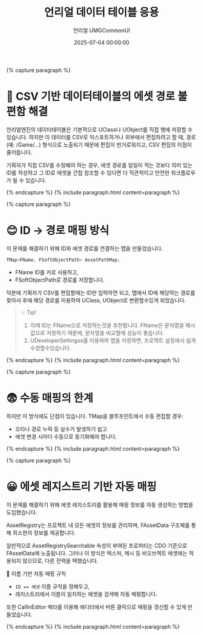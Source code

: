 ﻿---
title: "언리얼 데이터 테이블 응용"
date: 2025-07-04 00:00:00
layout: post
image: "images/UnrealLogo.png"
subtitle: 
 - "언리얼 UMG"
 - "CommonUI"
description: "언리얼 데이터 테이블을응용한 경험에대해 설명합니다"
published: true
order: 9700
---

{% capture paragraph %}

# 📄 CSV 기반 데이터테이블의 에셋 경로 불편함 해결
언리얼엔진의 데이터테이블은 기본적으로 UClass나 UObject를 직접 행에 저장할 수 있습니다. 
하지만 이 데이터를 CSV로 익스포트하거나 외부에서 편집하려고 할 때, 경로(예: /Game/...) 형식으로 노출되기 때문에 편집이 번거로워지고, 
CSV 편집의 이점이 줄어듭니다.

기획자가 직접 CSV를 수정해야 하는 경우,
에셋 경로를 일일이 적는 것보다 의미 있는 ID를 작성하고 그 ID로 에셋을 간접 참조할 수 있다면 더 직관적이고 안전한 워크플로우가 될 수 있습니다.

{% endcapture %}
{% include paragraph.html content=paragraph %}

{% capture paragraph %}

# 😊 ID → 경로 매핑 방식
이 문제를 해결하기 위해 ID와 에셋 경로를 연결하는 맵을 만들었습니다.
``` cpp
TMap<FName, FSoftObjectPath> AssetPathMap;
```
- FName ID를 키로 사용하고,
- FSoftObjectPath로 경로를 저장합니다.

덕분에 기획자가 CSV를 편집할때는 ID만 입력하면 되고,
맵에서 ID에 해당하는 경로를 찾아서
후에 해당 경로를 이용하여 UClass, UObject로 변환할수있게 되었습니다.

> 💡 Tip!
> 1. 이때 ID는 FName으로 저장하는것을 추천합니다.
> FName은 문자열을 해시값으로 저장하기 때문에, 문자열을 비교할때 성능이 좋습니다.
> 2. UDeveloperSettingss를 이용하여 맵을 저장하면,
> 프로젝트 설정에서 쉽게 수정할수있습니다.

{% endcapture %}
{% include paragraph.html content=paragraph %}

{% capture paragraph %}

# 😨 수동 매핑의 한계
하지만 이 방식에도 단점이 있습니다. TMap을 블루프린트에서 수동 편집할 경우:
- 오타나 경로 누락 등 실수가 발생하기 쉽고
- 에셋 변경 시마다 수동으로 동기화해야 합니다.

{% endcapture %}
{% include paragraph.html content=paragraph %}

{% capture paragraph %}


# 😀 에셋 레지스트리 기반 자동 매핑
이 문제를 해결하기 위해 에셋 레지스트리를 활용해 매핑 정보를 자동 생성하는 방법을 도입했습니다.

AssetRegistry는 프로젝트 내 모든 에셋의 정보를 관리하며,
FAssetData 구조체를 통해 최소한의 정보를 제공합니다.

일반적으로 AssetRegistrySearchable 속성이 부여된 프로퍼티는
CDO 기준으로 FAssetData에 노출됩니다. 그러나 이 방식은 텍스처, 메시 등
비오브젝트 에셋에는 적용되지 않으므로, 다른 전략을 택했습니다.

📌 이름 기반 자동 매핑 규칙
- `ID == 에셋` 이름 규칙을 정해두고,
- 레지스트리에서 이름이 일치하는 에셋을 검색해 자동 매핑합니다.

또한 CallInEditor 메타를 이용해 에디터에서 버튼 클릭으로 매핑을 갱신할 수 있게 만들었습니다.


{% endcapture %}
{% include paragraph.html content=paragraph %}
